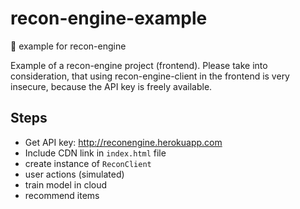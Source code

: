 # recon-engine-example
🍪 example for recon-engine

Example of a recon-engine project (frontend). Please take into consideration, that using recon-engine-client in the frontend is very insecure, because the API key is freely available.

## Steps
- Get API key: http://reconengine.herokuapp.com
- Include CDN link in `index.html` file
- create instance of `ReconClient`
- user actions (simulated)
- train model in cloud
- recommend items
